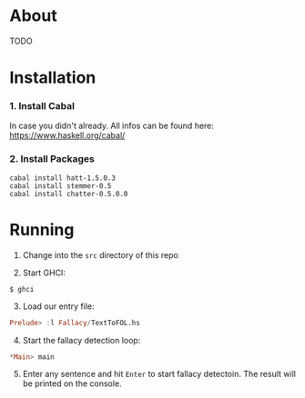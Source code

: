 # About

TODO


# Installation

### 1. Install Cabal

In case you didn't already. All infos can be found here: https://www.haskell.org/cabal/


### 2. Install Packages
```
cabal install hatt-1.5.0.3
cabal install stemmer-0.5
cabal install chatter-0.5.0.0

```


# Running

1. Change into the `src` directory of this repo

2. Start GHCI:
 ```
 $ ghci
 ```

3. Load our entry file:
 ```haskell
 Prelude> :l Fallacy/TextToFOL.hs
 ```

4. Start the fallacy detection loop:
 ```haskell
 *Main> main
 ```

5. Enter any sentence and hit `Enter` to start fallacy detectoin. The result will be printed on the console.